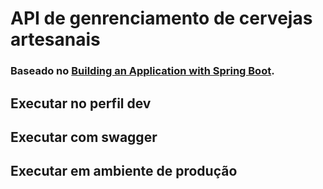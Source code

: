 # API de genrenciamento de cervejas artesanais

### Baseado no [Building an Application with Spring Boot](https://spring.io/guides/gs/spring-boot/).


## Executar no perfil dev

## Executar com swagger

## Executar em ambiente de produção

